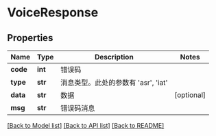 # VoiceResponse

## Properties
Name | Type | Description | Notes
------------ | ------------- | ------------- | -------------
**code** | **int** | 错误码 | 
**type** | **str** | 消息类型。此处的参数有 &#39;asr&#39;, &#39;iat&#39;  | 
**data** | **str** | 数据 | [optional] 
**msg** | **str** | 错误码消息 | 

[[Back to Model list]](../README.md#documentation-for-models) [[Back to API list]](../README.md#documentation-for-api-endpoints) [[Back to README]](../README.md)


